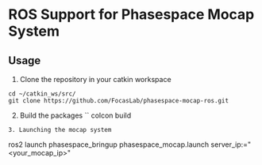 # ROS Support for Phasespace Mocap System

## Usage
1. Clone the repository in your catkin workspace
```
cd ~/catkin_ws/src/
git clone https://github.com/FocasLab/phasespace-mocap-ros.git
```
2. Build the packages
``
colcon build
```
3. Launching the mocap system
```
ros2 launch phasespace_bringup phasespace_mocap.launch server_ip:="<your_mocap_ip>"
```
